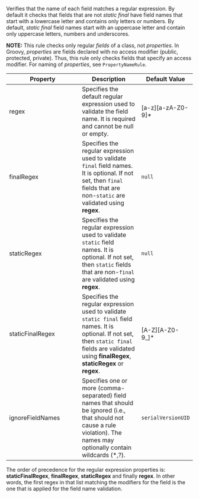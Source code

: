 Verifies that the name of each field matches a regular expression. By
default it checks that fields that are not *static final* have field
names that start with a lowercase letter and contains only letters or
numbers. By default, *static final* field names start with an uppercase
letter and contain only uppercase letters, numbers and underscores.

**NOTE:** This rule checks only regular *fields* of a class, not
*properties*. In Groovy, *properties* are fields declared with no access
modifier (public, protected, private). Thus, this rule only checks
fields that specify an access modifier. For naming of *properties*, see
`PropertyNameRule`.

<table>
<colgroup>
<col style="width: 40%" />
<col style="width: 33%" />
<col style="width: 25%" />
</colgroup>
<thead>
<tr>
<th>Property</th>
<th>Description</th>
<th>Default Value</th>
</tr>
</thead>
<tbody>
<tr>
<td>regex</td>
<td>Specifies the default regular expression used to validate the field
name. It is required and cannot be null or empty.</td>
<td>[a-z][a-zA-Z0-9]*</td>
</tr>
<tr>
<td>finalRegex</td>
<td>Specifies the regular expression used to validate <code>final</code>
field names. It is optional. If not set, then <code>final</code> fields
that are non-<code>static</code> are validated using
<strong>regex</strong>.</td>
<td><code>null</code></td>
</tr>
<tr>
<td>staticRegex</td>
<td>Specifies the regular expression used to validate
<code>static</code> field names. It is optional. If not set, then
<code>static</code> fields that are non-<code>final</code> are validated
using <strong>regex</strong>.</td>
<td><code>null</code></td>
</tr>
<tr>
<td>staticFinalRegex</td>
<td>Specifies the regular expression used to validate
<code>static final</code> field names. It is optional. If not set, then
<code>static final</code> fields are validated using
<strong>finalRegex</strong>, <strong>staticRegex</strong> or
<strong>regex</strong>.</td>
<td>[A-Z][A-Z0-9_]*</td>
</tr>
<tr>
<td>ignoreFieldNames</td>
<td>Specifies one or more (comma-separated) field names that should be
ignored (i.e., that should not cause a rule violation). The names may
optionally contain wildcards (*,?).</td>
<td><code>serialVersionUID</code></td>
</tr>
</tbody>
</table>

The order of precedence for the regular expression properties is:
**staticFinalRegex**, **finalRegex**, **staticRegex** and finally
**regex**. In other words, the first regex in that list matching the
modifiers for the field is the one that is applied for the field name
validation.
